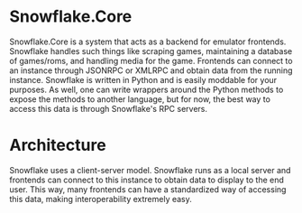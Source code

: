 Snowflake.Core
==============

Snowflake.Core is a system that acts as a backend for emulator frontends. Snowflake handles such things like scraping games, maintaining a database of games/roms, and handling media for the game. Frontends can connect to an instance through JSONRPC or XMLRPC and obtain data from the running instance. Snowflake is written in Python and is easily moddable for your purposes. As well, one can write wrappers around the Python methods to expose the methods to another language, but for now, the best way to access this data is through Snowflake's RPC servers.

Architecture
============
Snowflake uses a client-server model. Snowflake runs as a local server and frontends can connect to this instance to obtain data to display to the end user. This way, many frontends can have a standardized way of accessing this data, making interoperability extremely easy. 